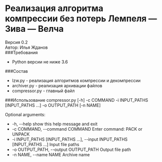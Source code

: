 Реализация алгоритма компрессии без потерь Лемпеля — Зива — Велча
=============================================================
Версия 0.2  
Автор: Илья Жданов  
###Требования  
- Python версии не ниже 3.6

###Состав
- lzw.py - реализация алгоритмов компрессии и декомпрессии
- archiver.py - реализация архивации файлов
- compressor.py - главный файл

###Использование
compressor.py [-h] -c COMMAND -i INPUT_PATHS [INPUT_PATHS ...] -o OUTPUT_PATH [-n NAME]

Optional arguments:     
- -h, --help          show this help message and exit
- -c COMMAND, --command COMMAND
                        Enter command: PACK or UNPACK   
- -i INPUT_PATHS [INPUT_PATHS ...], --input INPUT_PATHS [INPUT_PATHS ...]
                        Input file paths        
- -o OUTPUT_PATH, --output OUTPUT_PATH
                        Output file path
- -n NAME, --name NAME  Archive name



